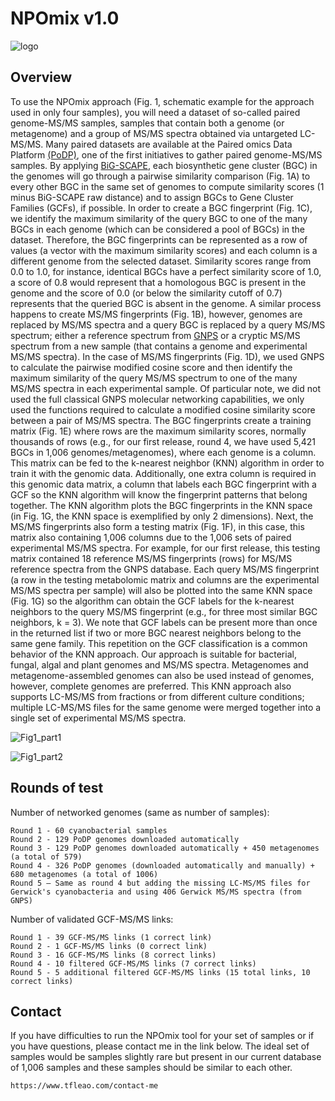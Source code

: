 # NPOmix v1.0

![logo](https://github.com/tiagolbiotech/NPOmix/blob/main/Screen_Shot_2021-08-12_at_7.18.10_PM.png)

## Overview

To use the NPOmix approach (Fig. 1, schematic example for the approach used in only four samples), you will need a dataset of so-called paired genome-MS/MS samples, samples that contain both a genome (or metagenome) and a group of MS/MS spectra obtained via untargeted LC-MS/MS. Many paired datasets are available at the Paired omics Data Platform [(PoDP)](https://pairedomicsdata.bioinformatics.nl), one of the first initiatives to gather paired genome-MS/MS samples. By applying [BiG-SCAPE](https://bigscape-corason.secondarymetabolites.org), each biosynthetic gene cluster (BGC) in the genomes will go through a pairwise similarity comparison (Fig. 1A) to every other BGC in the same set of genomes to compute similarity scores (1 minus BiG-SCAPE raw distance) and to assign BGCs to Gene Cluster Families (GCFs), if possible. In order to create a BGC fingerprint (Fig. 1C), we identify the maximum similarity of the query BGC to one of the many BGCs in each genome (which can be considered a pool of BGCs) in the dataset. Therefore, the BGC fingerprints can be represented as a row of values (a vector with the maximum similarity scores) and each column is a different genome from the selected dataset. Similarity scores range from 0.0 to 1.0, for instance, identical BGCs have a perfect similarity score of 1.0, a score of 0.8 would represent that a homologous BGC is present in the genome and the score of 0.0 (or below the similarity cutoff of 0.7) represents that the queried BGC is absent in the genome. A similar process happens to create MS/MS fingerprints (Fig. 1B), however, genomes are replaced by MS/MS spectra and a query BGC is replaced by a query MS/MS spectrum; either a reference spectrum from [GNPS](https://gnps.ucsd.edu/ProteoSAFe/static/gnps-splash.jsp) or a cryptic MS/MS spectrum from a new sample (that contains a genome and experimental MS/MS spectra). In the case of MS/MS fingerprints (Fig. 1D), we used GNPS to calculate the pairwise modified cosine score and then identify the maximum similarity of the query MS/MS spectrum to one of the many MS/MS spectra in each experimental sample. Of particular note, we did not used the full classical GNPS molecular networking capabilities, we only used the functions required to calculate a modified cosine similarity score between a pair of MS/MS spectra. The BGC fingerprints create a training matrix (Fig. 1E) where rows are the maximum similarity scores, normally thousands of rows (e.g., for our first release, round 4, we have used 5,421 BGCs in 1,006 genomes/metagenomes), where each genome is a column. This matrix can be fed to the k-nearest neighbor (KNN) algorithm in order to train it with the genomic data. Additionally, one extra column is required in this genomic data matrix, a column that labels each BGC fingerprint with a GCF so the KNN algorithm will know the fingerprint patterns that belong together. The KNN algorithm plots the BGC fingerprints in the KNN space (in Fig. 1G, the KNN space is exemplified by only 2 dimensions). Next, the MS/MS fingerprints also form a testing matrix (Fig. 1F), in this case, this matrix also containing 1,006 columns due to the 1,006 sets of paired experimental MS/MS spectra. For example, for our first release, this testing matrix contained 18 reference MS/MS fingerprints (rows) for MS/MS reference spectra from the GNPS database. Each query MS/MS fingerprint (a row in the testing metabolomic matrix and columns are the experimental MS/MS spectra per sample) will also be plotted into the same KNN space (Fig. 1G) so the algorithm can obtain the GCF labels for the k-nearest neighbors to the query MS/MS fingerprint (e.g., for three most similar BGC neighbors, k = 3). We note that GCF labels can be present more than once in the returned list if two or more BGC nearest neighbors belong to the same gene family. This repetition on the GCF classification is a common behavior of the KNN approach. Our approach is suitable for bacterial, fungal, algal and plant genomes and MS/MS spectra. Metagenomes and metagenome-assembled genomes can also be used instead of genomes, however, complete genomes are preferred. This KNN approach also supports LC-MS/MS from fractions or from different culture conditions; multiple LC-MS/MS files for the same genome were merged together into a single set of experimental MS/MS spectra.

![Fig1_part1](https://github.com/tiagolbiotech/NPOmix/blob/main/Screen%20Shot%202021-06-23%20at%201.35.17%20PM.png)

![Fig1_part2](https://github.com/tiagolbiotech/NPOmix/blob/main/Screen%20Shot%202021-06-23%20at%201.35.53%20PM.png)

## Rounds of test

Number of networked genomes (same as number of samples):
```
Round 1 - 60 cyanobacterial samples
Round 2 - 129 PoDP genomes downloaded automatically
Round 3 - 129 PoDP genomes downloaded automatically + 450 metagenomes (a total of 579)
Round 4 - 326 PoDP genomes (downloaded automatically and manually) + 680 metagenomes (a total of 1006)
Round 5 – Same as round 4 but adding the missing LC-MS/MS files for Gerwick's cyanobacteria and using 406 Gerwick MS/MS spectra (from GNPS)
```
Number of validated GCF-MS/MS links:
```
Round 1 - 39 GCF-MS/MS links (1 correct link)
Round 2 - 1 GCF-MS/MS links (0 correct link)
Round 3 - 16 GCF-MS/MS links (8 correct links)
Round 4 - 10 filtered GCF-MS/MS links (7 correct links)
Round 5 - 5 additional filtered GCF-MS/MS links (15 total links, 10 correct links)
```

## Contact

If you have difficulties to run the NPOmix tool for your set of samples or if you have questions, please contact me in the link below. The ideal set of samples would be samples slightly rare but present in our current database of 1,006 samples and these samples should be similar to each other.
```
https://www.tfleao.com/contact-me
```
